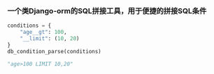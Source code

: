 ### 一个类Django-orm的SQL拼接工具，用于便捷的拼接SQL条件

```python
conditions = {
    "age__gt": 100,
    "__limit": (10, 20)
}
db_condition_parse(conditions)

"age>100 LIMIT 10,20"
```